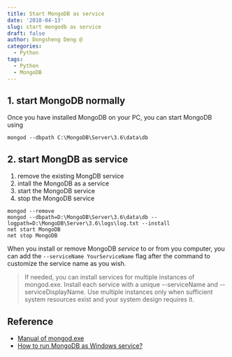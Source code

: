 ```yaml
---
title: Start MongoDB as service
date: '2018-04-13'
slug: start mongodb as service
draft: false
author: Dongsheng Deng @
categories:
  - Python
tags:
  - Python
  - MongoDB
---
```


## 1. start MongoDB normally

Once you have installed MongoDB on your PC, you can start MongoDB using 

```shell
mongod --dbpath C:\MongoDB\Server\3.6\data\db
```

## 2. start MongDB as service

1. remove the existing MongDB service
2. intall the MongoDB as a service
3. start the MongoDB service
4. stop the MongoDB service

```shell
mongod --remove 
mongod --dbpath=D:\MongoDB\Server\3.6\data\db --logpath=D:\MongoDB\Server\3.6\logs\log.txt --install
net start MongoDB
net stop MongoDB
```

When you install or remove MongoDB *service* to or from you computer, you can add the `--serviceName YourServiceName` flag after the command to customize the
service name as you wish.  

> If needed, you can install services for multiple instances of mongod.exe. Install each service with a unique --serviceName and --serviceDisplayName. Use multiple instances only when sufficient system resources exist and your system design requires it.

## Reference 

+ [Manual of mongod.exe](https://docs.mongodb.com/manual/reference/program/mongod.exe/)
+ [How to run MongoDB as Windows service?
](https://stackoverflow.com/questions/2438055/how-to-run-mongodb-as-windows-service)
